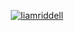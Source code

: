 <p align="center"> <a href="https://github.com/ryo-ma/github-profile-trophy"><img src="https://github-profile-trophy.vercel.app/?username=liamriddell&theme=onedark&no-frame=true&no-bg=true&margin-w=15" alt="liamriddell" /></a> </p>

